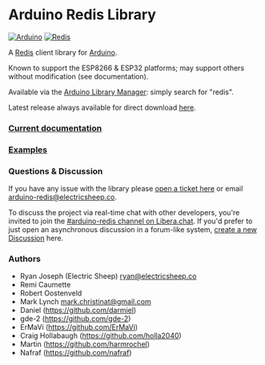 # Arduino Redis Library

[![Arduino](https://www.vectorlogo.zone/logos/arduino/arduino-ar21.svg)](https://www.arduino.cc)
[![Redis](https://www.vectorlogo.zone/logos/redis/redis-ar21.svg)](https://redis.io/)

A [Redis](https://redis.io/) client library for [Arduino](https://www.arduino.cc). 

Known to support the ESP8266 & ESP32 platforms; may support others without modification (see documentation).

Available via the [Arduino Library Manager](https://www.arduino.cc/en/guide/libraries): simply search for "redis".

Latest release always available for direct download [here](https://github.com/electric-sheep-co/arduino-redis/releases/latest).

### [Current documentation](http://arduino-redis.com)

### [Examples](./examples)

### Questions & Discussion

If you have any issue with the library please [open a ticket here](https://github.com/electric-sheep-co/arduino-redis/issues/new) or email [arduino-redis@electricsheep.co](mailto:arduino-redis@electricsheep.co).

To discuss the project via real-time chat with other developers, you're invited to join the [#arduino-redis channel on Libera.chat](https://web.libera.chat/?channel=#arduino-redis). If you'd prefer to just open an asynchronous discussion in a forum-like system, [create a new Discussion](https://github.com/edfletcher/drc/discussions/new) here.

### Authors
* Ryan Joseph (Electric Sheep) <ryan@electricsheep.co>
* Remi Caumette
* Robert Oostenveld
* Mark Lynch <mark.christinat@gmail.com>
* Daniel (https://github.com/darmiel)
* gde-2 (https://github.com/gde-2)
* ErMaVi (https://github.com/ErMaVi)
* Craig Hollabaugh (https://github.com/holla2040)
* Martin (https://github.com/harmrochel)
* Nafraf (https://github.com/nafraf)
